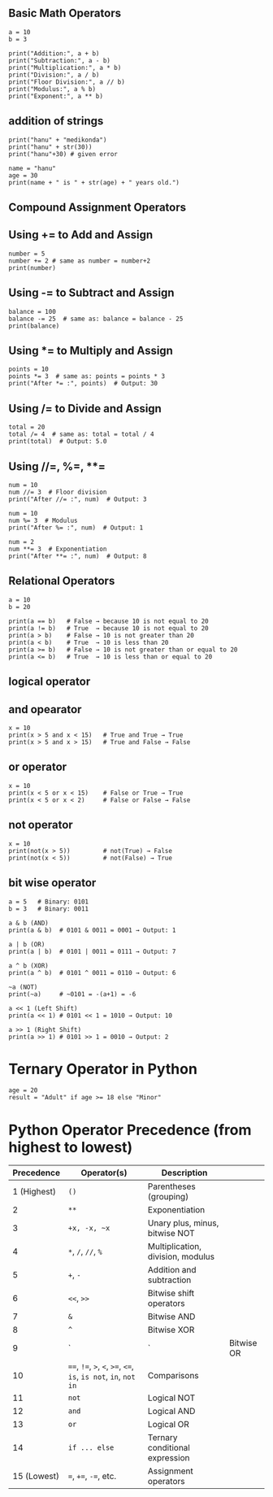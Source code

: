 ## Basic Math Operators
```
a = 10
b = 3

print("Addition:", a + b)
print("Subtraction:", a - b)
print("Multiplication:", a * b)
print("Division:", a / b)
print("Floor Division:", a // b)
print("Modulus:", a % b)
print("Exponent:", a ** b)
```

## addition of strings
```
print("hanu" + "medikonda")
print("hanu" + str(30))
print("hanu"+30) # given error
```

```
name = "hanu"
age = 30
print(name + " is " + str(age) + " years old.")
```
## Compound Assignment Operators
## Using += to Add and Assign
```
number = 5 
number += 2 # same as number = number+2
print(number)
```
## Using -= to Subtract and Assign
```
balance = 100
balance -= 25  # same as: balance = balance - 25
print(balance)
```
## Using *= to Multiply and Assign
```
points = 10
points *= 3  # same as: points = points * 3
print("After *= :", points)  # Output: 30
```
##  Using /= to Divide and Assign
```
total = 20
total /= 4  # same as: total = total / 4
print(total)  # Output: 5.0
```
## Using //=, %=, **=
```
num = 10
num //= 3  # Floor division
print("After //= :", num)  # Output: 3

num = 10
num %= 3  # Modulus
print("After %= :", num)  # Output: 1

num = 2
num **= 3  # Exponentiation
print("After **= :", num)  # Output: 8
```
## Relational Operators
```
a = 10
b = 20

print(a == b)   # False → because 10 is not equal to 20
print(a != b)   # True  → because 10 is not equal to 20
print(a > b)    # False → 10 is not greater than 20
print(a < b)    # True  → 10 is less than 20
print(a >= b)   # False → 10 is not greater than or equal to 20
print(a <= b)   # True  → 10 is less than or equal to 20
```
## logical operator
## and opearator
```
x = 10
print(x > 5 and x < 15)   # True and True → True
print(x > 5 and x > 15)   # True and False → False
```
## or operator
```
x = 10
print(x < 5 or x < 15)    # False or True → True
print(x < 5 or x < 2)     # False or False → False
```
## not operator
```
x = 10
print(not(x > 5))         # not(True) → False
print(not(x < 5))         # not(False) → True
```
## bit wise operator
```
a = 5   # Binary: 0101
b = 3   # Binary: 0011

a & b (AND)
print(a & b)  # 0101 & 0011 = 0001 → Output: 1

a | b (OR)
print(a | b)  # 0101 | 0011 = 0111 → Output: 7

a ^ b (XOR)
print(a ^ b)  # 0101 ^ 0011 = 0110 → Output: 6

~a (NOT)
print(~a)     # ~0101 = -(a+1) = -6

a << 1 (Left Shift)
print(a << 1) # 0101 << 1 = 1010 → Output: 10

a >> 1 (Right Shift)
print(a >> 1) # 0101 >> 1 = 0010 → Output: 2

```
# Ternary Operator in Python
```
age = 20
result = "Adult" if age >= 18 else "Minor"
```
# Python Operator Precedence (from highest to lowest)
| Precedence  | Operator(s)                                                      | Description                       |            |
| ----------- | ---------------------------------------------------------------- | --------------------------------- | ---------- |
| 1 (Highest) | `()`                                                             | Parentheses (grouping)            |            |
| 2           | `**`                                                             | Exponentiation                    |            |
| 3           | `+x, -x, ~x`                                                     | Unary plus, minus, bitwise NOT    |            |
| 4           | `*`, `/`, `//`, `%`                                              | Multiplication, division, modulus |            |
| 5           | `+`, `-`                                                         | Addition and subtraction          |            |
| 6           | `<<`, `>>`                                                       | Bitwise shift operators           |            |
| 7           | `&`                                                              | Bitwise AND                       |            |
| 8           | `^`                                                              | Bitwise XOR                       |            |
| 9           | \`                                                               | \`                                | Bitwise OR |
| 10          | `==`, `!=`, `>`, `<`, `>=`, `<=`, `is`, `is not`, `in`, `not in` | Comparisons                       |            |
| 11          | `not`                                                            | Logical NOT                       |            |
| 12          | `and`                                                            | Logical AND                       |            |
| 13          | `or`                                                             | Logical OR                        |            |
| 14          | `if ... else`                                                    | Ternary conditional expression    |            |
| 15 (Lowest) | `=`, `+=`, `-=`, etc.                                            | Assignment operators              |            |